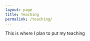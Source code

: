 ```yaml
---
layout: page
title: Teaching
permalink: /teaching/
---
```


This is where I plan to put my teaching
